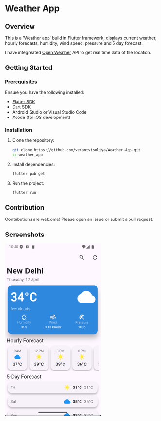 # Weather App

## Overview
This is a 'Weather app' build in Flutter framework,
displays current weather, hourly forecasts, humidity, wind speed, pressure and 5 day forecast.

I have integreated [Open Weather](https://openweathermap.org/) API to get real time data of the location.

## Getting Started
### Prerequisites
Ensure you have the following installed:
- [Flutter SDK](https://flutter.dev/docs/get-started/install)
- [Dart SDK](https://dart.dev/get-dart)
- Android Studio or Visual Studio Code
- Xcode (for iOS development)

### Installation
1. Clone the repository:
   ```sh
   git clone https://github.com/vedantvisoliya/Weather-App.git
   cd weather_app
   ```
2. Install dependencies:
   ```sh
   flutter pub get
   ```
3. Run the project:
   ```sh
   flutter run
   ```
   
## Contribution
Contributions are welcome! Please open an issue or submit a pull request.

## Screenshots

![App Screenshot](assets/screenshots/weather_app2.png)